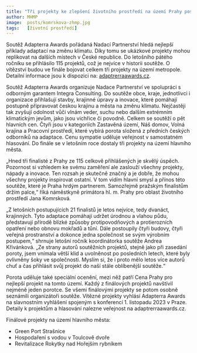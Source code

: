 ```yaml
---
title: "Tři projekty ke zlepšení životního prostředí na území Prahy postupují do finále celostátní soutěže Adapterra Awards"
author: MHMP
image:  posts/komrskova-zhmp.jpg
tags:   [životní prostředí]
---
```


Soutěž Adapterra Awards pořádaná Nadací Partnerství hledá nejlepší příklady adaptací na změnu klimatu. Díky tomu se ukázkové projekty mohou replikovat na dalších místech v České republice. Do letošního pátého ročníku se přihlásilo 115 projektů, což je nejvíce v historii soutěže. O vítězství budou ve finále bojovat celkem tři projekty na území metropole. Detailní informace jsou k dispozici na: [adaptrerraawards.cz](https://www.adaptrerraawards.cz).

Soutěž Adapterra Awards organizuje Nadace Partnerství ve spolupráci s odborným garantem Integra Consulting. Do soutěže obce, kraje, jednotlivci i organizace přihlašují stavby, krajinné úpravy a inovace, které pomáhají postupně připravovat českou krajinu a města na změnu klimatu. Nejčastěji tak zvyšují odolnost vůči vlnám veder, suchu nebo dalším extrémním klimatickým jevům, jako jsou vichřice či povodně. Celkem se soutěží o pět hlavních cen. Čtyři jsou v kategoriích Zastavěná území, Náš domov, Volná krajina a Pracovní prostředí, které vybírá porota složená z předních českých odborníků na adaptace. Cenu sympatie uděluje veřejnost v samostatném hlasování. Do finále se v letošním roce dostaly tři projekty na území hlavního města.

„Hned tři finalisté z Prahy ze 115 celkově přihlášených je skvělý úspěch. Pozornost si vzhledem ke svému zaměření ale zaslouží všechny projekty, nápady a inovace. Ten rozsah je skutečně značný a je dobře, že mohou všechny projekty inspirovat ostatní. V tom vidím hlavní smysl a přínos této soutěže, které je Praha hrdým partnerem. Samozřejmě pražským finalistům držím palce,“ říká náměstkyně primátora hl. m. Prahy pro oblast životního prostředí Jana Komrsková. 

„Z letošních postupujících 21 finalistů je letos nejvíce, tedy dvanáct, krajinných. Tyto adaptace pomáhají udržet úrodnou a vlahou půdu, představují přírodě blízké způsoby protipovodňových a protierozních opatření nebo obnovu mokřadů a tůní. Dále postoupily čtyři budovy, čtyři veřejná prostranství a dokonce jedna společnost se svým výrobním postupem,“ shrnuje letošní ročník koordinátorka soutěže Andrea Křivánková. „Ze strany autorů soutěžních projektů, stejně jako při zasedání poroty, jsem vnímala větší klid a uvolněnost po posledních letech, které byly ovlivněny šoky ve společnosti. Myslím si, že i proto mělo letos více autorů chuť a čas přihlásit svůj projekt do naší stále oblíbenější soutěže.“

Porota uděluje také speciální ocenění, mezi něž patří Cena Prahy pro nejlepší projekt na tomto území. Každý z finálových projektů navštívil nejméně jeden porotce. Se všemi finálovými projekty se potom osobně seznámili organizátoři soutěže. Vítězné projekty vyhlásí Adapterra Awards na slavnostním vyhlášení spojeným s konferencí 1. listopadu 2023 v Praze. Detaily k projektům a hlasování nalezne veřejnost na adaptrerraawards.cz.

Finálové projekty na území hlavního města:

* Green Port Strašnice
* Hospodaření s vodou v Toulcově dvoře
* Revitalizace Rokytky nad Hořejším rybníkem
